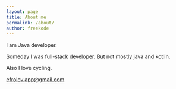 ```yaml
---
layout: page
title: About me
permalink: /about/
author: freekode
---
```


I am Java developer.

Someday I was full-stack developer. But not mostly java and kotlin.

Also I love cycling. 

[efrolov.app@gmail.com](mailto:efrolov.app@gmail.com)

<div class="github-card" data-github="freekode" data-width="390" data-height="150"></div><script src="http://lab.lepture.com/github-cards/widget.js"></script>
